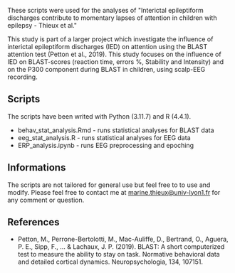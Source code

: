 These scripts were used for the analyses of "Interictal epileptiform discharges contribute to momentary lapses of attention in children with epilepsy - Thieux et al."

This study is part of a larger project which investigate the influence of interictal epileptiform discharges (IED) on attention using the BLAST attention test (Petton et al., 2019). This study focuses on the influence of IED on BLAST-scores (reaction time, errors %, Stability and Intensity) and on the P300 component during BLAST in children, using scalp-EEG recording. 

## Scripts 
The scripts have been writed with Python (3.11.7) and R (4.4.1). 
- behav_stat_analysis.Rmd - runs statistical analyses for BLAST data
- eeg_stat_analysis.R - runs statistical analyses for EEG data
- ERP_analysis.ipynb - runs EEG preprocessing and epoching

## Informations
The scripts are not tailored for general use but feel free to to use and modify. 
Please feel free to contact me at marine.thieux@univ-lyon1.fr for any comment or question. 

## References
- Petton, M., Perrone-Bertolotti, M., Mac-Auliffe, D., Bertrand, O., Aguera, P. E., Sipp, F., ... & Lachaux, J. P. (2019). BLAST: A short computerized test to measure the ability to stay on task. Normative behavioral data and detailed cortical dynamics. Neuropsychologia, 134, 107151.



